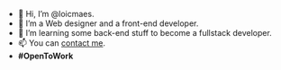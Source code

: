 - 👋 Hi, I’m @loicmaes.
- 👀 I’m a Web designer and a front-end developer.
- 🌱 I’m learning some back-end stuff to become a fullstack developer.
- 📫 You can [contact me](mailto:contact@maesloic.fr).
- **#OpenToWork**

<!---
loicmaes/loicmaes is a ✨ special ✨ repository because its `README.md` (this file) appears on your GitHub profile.
You can click the Preview link to take a look at your changes.
--->
